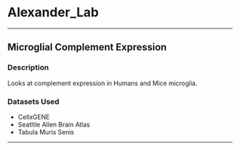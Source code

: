 # Alexander_Lab

---

## Microglial Complement Expression

### Description
Looks at complement expression in Humans and Mice microglia.

### Datasets Used
- CellxGENE
- Seatltle Allen Brain Atlas
- Tabula Muris Senis

---
